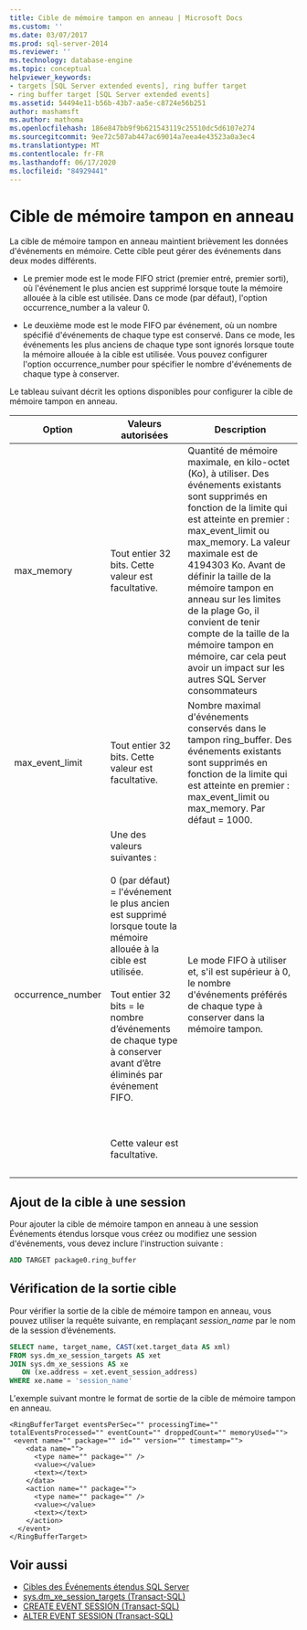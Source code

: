 ```yaml
---
title: Cible de mémoire tampon en anneau | Microsoft Docs
ms.custom: ''
ms.date: 03/07/2017
ms.prod: sql-server-2014
ms.reviewer: ''
ms.technology: database-engine
ms.topic: conceptual
helpviewer_keywords:
- targets [SQL Server extended events], ring buffer target
- ring buffer target [SQL Server extended events]
ms.assetid: 54494e11-b56b-43b7-aa5e-c8724e56b251
author: mashamsft
ms.author: mathoma
ms.openlocfilehash: 186e847bb9f9b621543119c25510dc5d6107e274
ms.sourcegitcommit: 9ee72c507ab447ac69014a7eea4e43523a0a3ec4
ms.translationtype: MT
ms.contentlocale: fr-FR
ms.lasthandoff: 06/17/2020
ms.locfileid: "84929441"
---
```

# <a name="ring-buffer-target"></a>Cible de mémoire tampon en anneau
  La cible de mémoire tampon en anneau maintient brièvement les données d'événements en mémoire. Cette cible peut gérer des événements dans deux modes différents.  
  
-   Le premier mode est le mode FIFO strict (premier entré, premier sorti), où l'événement le plus ancien est supprimé lorsque toute la mémoire allouée à la cible est utilisée. Dans ce mode (par défaut), l'option occurrence_number a la valeur 0.  
  
-   Le deuxième mode est le mode FIFO par événement, où un nombre spécifié d'événements de chaque type est conservé. Dans ce mode, les événements les plus anciens de chaque type sont ignorés lorsque toute la mémoire allouée à la cible est utilisée. Vous pouvez configurer l'option occurrence_number pour spécifier le nombre d'événements de chaque type à conserver.  
  
 Le tableau suivant décrit les options disponibles pour configurer la cible de mémoire tampon en anneau.  
  
|Option|Valeurs autorisées|Description|  
|------------|--------------------|-----------------|  
|max_memory|Tout entier 32 bits. Cette valeur est facultative.|Quantité de mémoire maximale, en kilo-octet (Ko), à utiliser. Des événements existants sont supprimés en fonction de la limite qui est atteinte en premier : max_event_limit ou max_memory. La valeur maximale est de 4194303 Ko. Avant de définir la taille de la mémoire tampon en anneau sur les limites de la plage Go, il convient de tenir compte de la taille de la mémoire tampon en mémoire, car cela peut avoir un impact sur les autres SQL Server consommateurs|  
|max_event_limit|Tout entier 32 bits. Cette valeur est facultative.|Nombre maximal d'événements conservés dans le tampon ring_buffer. Des événements existants sont supprimés en fonction de la limite qui est atteinte en premier : max_event_limit ou max_memory. Par défaut = 1000.|  
|occurrence_number|Une des valeurs suivantes :<br /><br /> 0 (par défaut) = l'événement le plus ancien est supprimé lorsque toute la mémoire allouée à la cible est utilisée.<br /><br /> Tout entier 32 bits = le nombre d’événements de chaque type à conserver avant d’être éliminés par événement FIFO.<br /><br /> <br /><br /> Cette valeur est facultative.|Le mode FIFO à utiliser et, s'il est supérieur à 0, le nombre d'événements préférés de chaque type à conserver dans la mémoire tampon.|
| &nbsp; | &nbsp; | &nbsp; |
  
## <a name="adding-the-target-to-a-session"></a>Ajout de la cible à une session  
 Pour ajouter la cible de mémoire tampon en anneau à une session Événements étendus lorsque vous créez ou modifiez une session d'événements, vous devez inclure l'instruction suivante :  
  
```sql
ADD TARGET package0.ring_buffer  
```  
  
## <a name="reviewing-the-target-output"></a>Vérification de la sortie cible  
 Pour vérifier la sortie de la cible de mémoire tampon en anneau, vous pouvez utiliser la requête suivante, en remplaçant *session_name* par le nom de la session d’événements.  
  
```sql
SELECT name, target_name, CAST(xet.target_data AS xml)  
FROM sys.dm_xe_session_targets AS xet  
JOIN sys.dm_xe_sessions AS xe  
   ON (xe.address = xet.event_session_address)  
WHERE xe.name = 'session_name'  
```  
  
 L'exemple suivant montre le format de sortie de la cible de mémoire tampon en anneau.  
  
```  
<RingBufferTarget eventsPerSec="" processingTime="" totalEventsProcessed="" eventCount="" droppedCount="" memoryUsed="">  
 <event name="" package="" id="" version="" timestamp="">  
    <data name="">  
      <type name="" package="" />  
      <value></value>  
      <text></text>  
    </data>  
    <action name="" package="">  
      <type name="" package="" />  
      <value></value>  
      <text></text>  
    </action>  
  </event>  
</RingBufferTarget>  
```


## <a name="see-also"></a>Voir aussi

- [Cibles des Événements étendus SQL Server](../../2014/database-engine/sql-server-extended-events-targets.md)
- [sys.dm_xe_session_targets &#40;Transact-SQL&#41;](/sql/relational-databases/system-dynamic-management-views/sys-dm-xe-session-targets-transact-sql?view=sql-server-2016)
- [CREATE EVENT SESSION &#40;Transact-SQL&#41;](/sql/t-sql/statements/create-event-session-transact-sql?view=sql-server-2016)
- [ALTER EVENT SESSION &#40;Transact-SQL&#41;](https://docs.microsoft.com/sql/t-sql/statements/alter-event-session-transact-sql?view=sql-server-2016)

